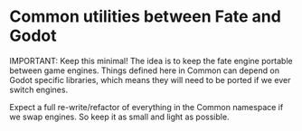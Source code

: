 # Common utilities between Fate and Godot

IMPORTANT: Keep this minimal! The idea is to keep the 
fate engine portable between game engines. Things defined
here in Common can depend on Godot specific libraries, which means
they will need to be ported if we ever switch engines.

Expect a full re-write/refactor of everything in the Common namespace
if we swap engines. So keep it as small and light as possible.